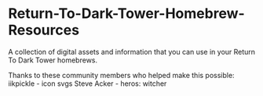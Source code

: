 # Return-To-Dark-Tower-Homebrew-Resources

A collection of digital assets and information that you can use in your Return To Dark Tower homebrews.

Thanks to these community members who helped make this possible:
iikpickle - icon svgs
Steve Acker - heros: witcher
